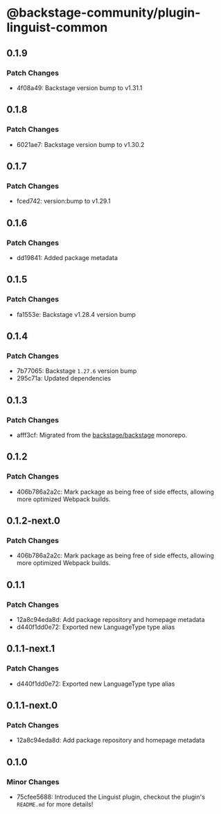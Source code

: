 # @backstage-community/plugin-linguist-common

## 0.1.9

### Patch Changes

- 4f08a49: Backstage version bump to v1.31.1

## 0.1.8

### Patch Changes

- 6021ae7: Backstage version bump to v1.30.2

## 0.1.7

### Patch Changes

- fced742: version:bump to v1.29.1

## 0.1.6

### Patch Changes

- dd19841: Added package metadata

## 0.1.5

### Patch Changes

- fa1553e: Backstage v1.28.4 version bump

## 0.1.4

### Patch Changes

- 7b77065: Backstage `1.27.6` version bump
- 295c71a: Updated dependencies

## 0.1.3

### Patch Changes

- afff3cf: Migrated from the [backstage/backstage](https://github.com/backstage/backstage) monorepo.

## 0.1.2

### Patch Changes

- 406b786a2a2c: Mark package as being free of side effects, allowing more optimized Webpack builds.

## 0.1.2-next.0

### Patch Changes

- 406b786a2a2c: Mark package as being free of side effects, allowing more optimized Webpack builds.

## 0.1.1

### Patch Changes

- 12a8c94eda8d: Add package repository and homepage metadata
- d440f1dd0e72: Exported new LanguageType type alias

## 0.1.1-next.1

### Patch Changes

- d440f1dd0e72: Exported new LanguageType type alias

## 0.1.1-next.0

### Patch Changes

- 12a8c94eda8d: Add package repository and homepage metadata

## 0.1.0

### Minor Changes

- 75cfee5688: Introduced the Linguist plugin, checkout the plugin's `README.md` for more details!
